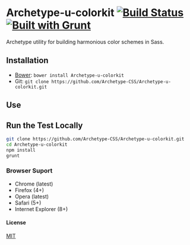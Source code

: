 # Archetype-u-colorkit [![Build Status](https://secure.travis-ci.org/Archetype-CSS/Archetype-u-colorkit.png?branch=master)](http://travis-ci.org/Archetype-CSS/Archetype-u-colorkit) [![Built with Grunt](https://cdn.gruntjs.com/builtwith.png)](http://gruntjs.com/)

Archetype utility for building harmonious color schemes in Sass.

## Installation
  * [Bower](http://bower.io): `bower install Archetype-u-colorkit`
  * Git: `git clone https://github.com/Archetype-CSS/Archetype-u-colorkit.git`

## Use

## Run the Test Locally

```bash
git clone https://github.com/Archetype-CSS/Archetype-u-colorkit.git
cd Archetype-u-colorkit
npm install
grunt
```

### Browser Suport
  * Chrome (latest)
  * Firefox (4+)
  * Opera (latest)
  * Safari (5+)
  * Internet Explorer (8+)

#### License
[MIT](/LICENSE.md)

